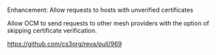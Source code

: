 Enhancement: Allow requests to hosts with unverified certificates

Allow OCM to send requests to other mesh providers with the option of skipping
certificate verification.

https://github.com/cs3org/reva/pull/969
